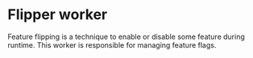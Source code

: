 # Flipper worker

Feature flipping is a technique to enable or disable some feature during runtime. This worker is responsible for managing feature flags.
